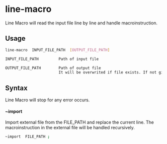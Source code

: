 # line-macro
Line Macro will read the input file line by line and handle macroinstruction.

## Usage
```sh
line-macro  INPUT_FILE_PATH  [OUTPUT_FILE_PATH]

INPUT_FILE_PATH         Path of input file

OUTPUT_FILE_PATH        Path of output file
                        It will be overwrited if file exists. If not given, output to stdout insteads.
```

## Syntax
Line Macro will stop for any error occurs.

#### ~import
Import external file from the FILE_PATH and replace the current line. The macroinstruction in the external file will be handled recursively.
```sh
~import  FILE_PATH ;
```

